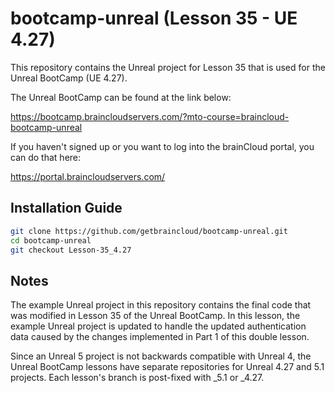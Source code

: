 # bootcamp-unreal (Lesson 35 - UE 4.27)

This repository contains the Unreal project for Lesson 35 that is used for the Unreal BootCamp (UE 4.27).

The Unreal BootCamp can be found at the link below:

https://bootcamp.braincloudservers.com/?mto-course=braincloud-bootcamp-unreal


If you haven't signed up or you want to log into the brainCloud portal, you can do that here:

https://portal.braincloudservers.com/


## Installation Guide

```bash
git clone https://github.com/getbraincloud/bootcamp-unreal.git
cd bootcamp-unreal
git checkout Lesson-35_4.27
```

## Notes

The example Unreal project in this repository contains the final code that was modified in Lesson 35 of the Unreal BootCamp. In this lesson, the example Unreal project is updated to handle the updated authentication data caused by the changes implemented in Part 1 of this double lesson.

Since an Unreal 5 project is not backwards compatible with Unreal 4, the Unreal BootCamp lessons have separate repositories for Unreal 4.27 and 5.1 projects. Each lesson's branch is post-fixed with _5.1 or _4.27.
